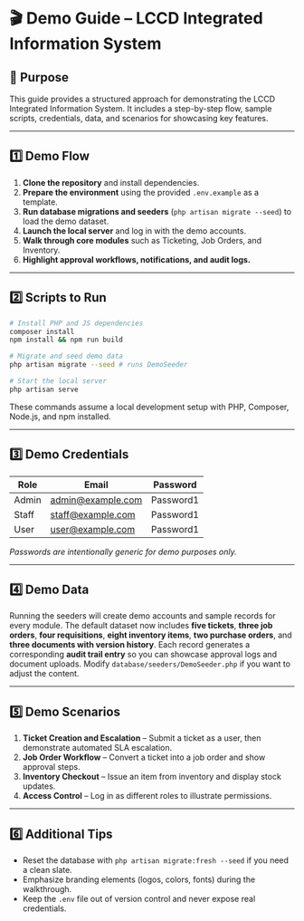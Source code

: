 # 🎬 Demo Guide – LCCD Integrated Information System

## 🚀 Purpose
This guide provides a structured approach for demonstrating the LCCD Integrated Information System. It includes a step-by-step flow, sample scripts, credentials, data, and scenarios for showcasing key features.

---

## 1️⃣ Demo Flow
1. **Clone the repository** and install dependencies.
2. **Prepare the environment** using the provided `.env.example` as a template.
3. **Run database migrations and seeders** (`php artisan migrate --seed`) to load the demo dataset.
4. **Launch the local server** and log in with the demo accounts.
5. **Walk through core modules** such as Ticketing, Job Orders, and Inventory.
6. **Highlight approval workflows, notifications, and audit logs.**

---

## 2️⃣ Scripts to Run
```bash
# Install PHP and JS dependencies
composer install
npm install && npm run build

# Migrate and seed demo data
php artisan migrate --seed # runs DemoSeeder

# Start the local server
php artisan serve
```
These commands assume a local development setup with PHP, Composer, Node.js, and npm installed.

---

## 3️⃣ Demo Credentials
| Role  | Email               | Password |
|-------|---------------------|----------|
| Admin | admin@example.com   | Password1 |
| Staff | staff@example.com   | Password1 |
| User  | user@example.com    | Password1 |

*Passwords are intentionally generic for demo purposes only.*

---

## 4️⃣ Demo Data
Running the seeders will create demo accounts and sample records for every module. The default dataset now includes **five tickets**, **three job orders**, **four requisitions**, **eight inventory items**, **two purchase orders**, and **three documents with version history**. Each record generates a corresponding **audit trail entry** so you can showcase approval logs and document uploads. Modify `database/seeders/DemoSeeder.php` if you want to adjust the content.

---

## 5️⃣ Demo Scenarios
1. **Ticket Creation and Escalation** – Submit a ticket as a user, then demonstrate automated SLA escalation.
2. **Job Order Workflow** – Convert a ticket into a job order and show approval steps.
3. **Inventory Checkout** – Issue an item from inventory and display stock updates.
4. **Access Control** – Log in as different roles to illustrate permissions.

---

## 6️⃣ Additional Tips
- Reset the database with `php artisan migrate:fresh --seed` if you need a clean slate.
- Emphasize branding elements (logos, colors, fonts) during the walkthrough.
- Keep the `.env` file out of version control and never expose real credentials.

